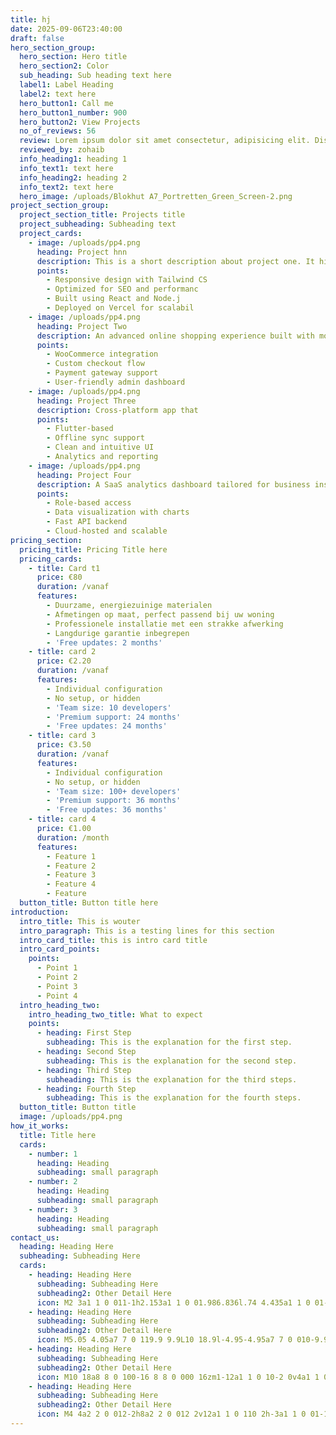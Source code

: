 ```yaml
---
title: hj
date: 2025-09-06T23:40:00
draft: false
hero_section_group:
  hero_section: Hero title
  hero_section2: Color
  sub_heading: Sub heading text here
  label1: Label Heading
  label2: text here
  hero_button1: Call me
  hero_button1_number: 900
  hero_button2: View Projects
  no_of_reviews: 56
  review: Lorem ipsum dolor sit amet consectetur, adipisicing elit. Distinctio repellendus non est odit, possimus fuga?
  reviewed_by: zohaib
  info_heading1: heading 1
  info_text1: text here
  info_heading2: heading 2
  info_text2: text here
  hero_image: /uploads/Blokhut A7_Portretten_Green_Screen-2.png
project_section_group:
  project_section_title: Projects title
  project_subheading: Subheading text
  project_cards:
    - image: /uploads/pp4.png
      heading: Project hnn
      description: This is a short description about project one. It highlights what
      points:
        - Responsive design with Tailwind CS
        - Optimized for SEO and performanc
        - Built using React and Node.j
        - Deployed on Vercel for scalabil
    - image: /uploads/pp4.png
      heading: Project Two
      description: An advanced online shopping experience built with modern frameworks. and blah blah
      points:
        - WooCommerce integration
        - Custom checkout flow
        - Payment gateway support
        - User-friendly admin dashboard
    - image: /uploads/pp4.png
      heading: Project Three
      description: Cross-platform app that
      points:
        - Flutter-based
        - Offline sync support
        - Clean and intuitive UI
        - Analytics and reporting
    - image: /uploads/pp4.png
      heading: Project Four
      description: A SaaS analytics dashboard tailored for business insights and reports.
      points:
        - Role-based access
        - Data visualization with charts
        - Fast API backend
        - Cloud-hosted and scalable
pricing_section:
  pricing_title: Pricing Title here
  pricing_cards:
    - title: Card t1
      price: €80
      duration: /vanaf
      features:
        - Duurzame, energiezuinige materialen
        - Afmetingen op maat, perfect passend bij uw woning
        - Professionele installatie met een strakke afwerking
        - Langdurige garantie inbegrepen
        - 'Free updates: 2 months'
    - title: card 2
      price: €2.20
      duration: /vanaf
      features:
        - Individual configuration
        - No setup, or hidden
        - 'Team size: 10 developers'
        - 'Premium support: 24 months'
        - 'Free updates: 24 months'
    - title: card 3
      price: €3.50
      duration: /vanaf
      features:
        - Individual configuration
        - No setup, or hidden
        - 'Team size: 100+ developers'
        - 'Premium support: 36 months'
        - 'Free updates: 36 months'
    - title: card 4
      price: €1.00
      duration: /month
      features:
        - Feature 1
        - Feature 2
        - Feature 3
        - Feature 4
        - Feature
  button_title: Button title here
introduction:
  intro_title: This is wouter
  intro_paragraph: This is a testing lines for this section
  intro_card_title: this is intro card title
  intro_card_points:
    points:
      - Point 1
      - Point 2
      - Point 3
      - Point 4
  intro_heading_two:
    intro_heading_two_title: What to expect
    points:
      - heading: First Step
        subheading: This is the explanation for the first step.
      - heading: Second Step
        subheading: This is the explanation for the second step.
      - heading: Third Step
        subheading: This is the explanation for the third steps.
      - heading: Fourth Step
        subheading: This is the explanation for the fourth steps.
  button_title: Button title
  image: /uploads/pp4.png
how_it_works:
  title: Title here
  cards:
    - number: 1
      heading: Heading
      subheading: small paragraph
    - number: 2
      heading: Heading
      subheading: small paragraph
    - number: 3
      heading: Heading
      subheading: small paragraph
contact_us:
  heading: Heading Here
  subheading: Subheading Here
  cards:
    - heading: Heading Here
      subheading: Subheading Here
      subheading2: Other Detail Here
      icon: M2 3a1 1 0 011-1h2.153a1 1 0 01.986.836l.74 4.435a1 1 0 01-.54 1.06l-1.548.773a11.037 11.037 0 006.105 6.105l.774-1.548a1 1 0 011.059-.54l4.435.74a1 1 0 01.836.986V17a1 1 0 01-1 1h-2C7.82 18 2 12.18 2 5V3z
    - heading: Heading Here
      subheading: Subheading Here
      subheading2: Other Detail Here
      icon: M5.05 4.05a7 7 0 119.9 9.9L10 18.9l-4.95-4.95a7 7 0 010-9.9zM10 11a2 2 0 100-4 2 2 0 000 4z
    - heading: Heading Here
      subheading: Subheading Here
      subheading2: Other Detail Here
      icon: M10 18a8 8 0 100-16 8 8 0 000 16zm1-12a1 1 0 10-2 0v4a1 1 0 00.293.707l2.828 2.829a1 1 0 101.415-1.415L11 9.586V6z
    - heading: Heading Here
      subheading: Subheading Here
      subheading2: Other Detail Here
      icon: M4 4a2 2 0 012-2h8a2 2 0 012 2v12a1 1 0 110 2h-3a1 1 0 01-1-1v-2a1 1 0 00-1-1H9a1 1 0 00-1 1v2a1 1 0 01-1 1H4a1 1 0 110-2V4zm3 1h2v2H7V5zm2 4H7v2h2V9zm2-4h2v2h-2V5zm2 4h-2v2h2V9z
---
```


